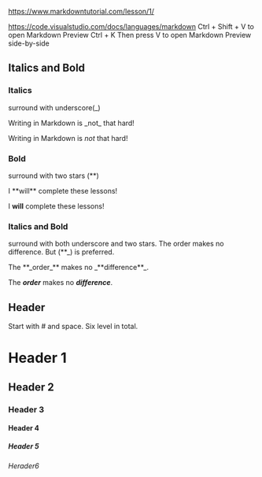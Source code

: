 

https://www.markdowntutorial.com/lesson/1/

https://code.visualstudio.com/docs/languages/markdown
Ctrl + Shift + V to open Markdown Preview
Ctrl + K Then press V to open Markdown Preview side-by-side

## Italics and Bold

### Italics

surround with underscore(_)

Writing in Markdown is \_not\_ that hard!

Writing in Markdown is _not_ that hard!

### Bold

surround with two stars (**)

I \*\*will\*\* complete these lessons!

I **will** complete these lessons!

### Italics and Bold

surround with both underscore and two stars. The order makes no difference. But (**_) is preferred.

The \*\*\_order\_\*\* makes no \_\*\*difference\*\*\_.

The **_order_** makes no _**difference**_.


## Header

Start with # and space. Six level in total.

# Header 1
## Header 2
### Header 3
#### Header 4
##### Header 5
###### Herader6




